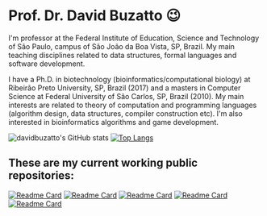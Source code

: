 # Prof. Dr. David Buzatto 😉

I'm professor at the Federal Institute of Education, Science and Technology of São Paulo, campus of São João da Boa Vista, SP, Brazil. My main teaching disciplines related to data structures, formal languages and software development.

I have a Ph.D. in biotechnology (bioinformatics/computational biology) at Ribeirão Preto University, SP, Brazil (2017) and a masters in Computer Science at Federal University of São Carlos, SP, Brazil (2010). My main interests are related to theory of computation and programming languages (algorithm design, data structures, compiler construction etc). I'm also interested in bioinformatics algorithms and game development.

![davidbuzatto's GitHub stats](https://github-readme-stats.vercel.app/api?username=davidbuzatto&show_icons=true&include_all_commits=true&theme=prussian)
[![Top Langs](https://github-readme-stats.vercel.app/api/top-langs/?username=davidbuzatto&langs_count=10&theme=prussian&layout=compact)](https://github.com/davidbuzatto?tab=repositories)

## These are my current working public repositories:

[![Readme Card](https://github-readme-stats.vercel.app/api/pin/?username=davidbuzatto&show_owner=true&show_icons=true&theme=prussian&repo=Livro-Desenvolvimento-de-Aplica-es-Web-em-Java)](https://github.com/davidbuzatto/Livro-Desenvolvimento-de-Aplica-es-Web-em-Java)
[![Readme Card](https://github-readme-stats.vercel.app/api/pin/?username=davidbuzatto&show_owner=true&show_icons=true&theme=prussian&repo=ComputerSupportedClassHelper)](https://github.com/davidbuzatto/ComputerSupportedClassHelper)
[![Readme Card](https://github-readme-stats.vercel.app/api/pin/?username=davidbuzatto&show_owner=true&show_icons=true&theme=prussian&repo=JustAnotherAutomatonSimulator)](https://github.com/davidbuzatto/JustAnotherAutomatonSimulator)
[![Readme Card](https://github-readme-stats.vercel.app/api/pin/?username=davidbuzatto&show_owner=true&show_icons=true&theme=prussian&repo=JJudge)](https://github.com/davidbuzatto/JJudge)
[![Readme Card](https://github-readme-stats.vercel.app/api/pin/?username=davidbuzatto&show_owner=true&show_icons=true&theme=prussian&repo=AlgoritmosEstruturasDeDados)](https://github.com/davidbuzatto/AlgoritmosEstruturasDeDados)
